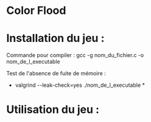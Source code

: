 # Color Flood

# Installation du jeu :


Commande pour compiler :
gcc -g nom_du_fichier.c -o nom_de_l_executable


Test de l'absence de fuite de mémoire : 
* valgrind --leak-check=yes ./nom_de_l_executable *



# Utilisation du jeu :


